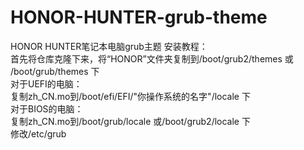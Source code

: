 HONOR-HUNTER-grub-theme
=
HONOR HUNTER笔记本电脑grub主题
安装教程：<br>
首先将仓库克隆下来，将“HONOR”文件夹复制到/boot/grub2/themes 或 /boot/grub/themes 下<br>
对于UEFI的电脑：<br>
复制zh_CN.mo到/boot/efi/EFI/"你操作系统的名字"/locale 下<br>
对于BIOS的电脑：<br>
复制zh_CN.mo到/boot/grub/locale 或/boot/grub2/locale 下<br>
修改/etc/grub<br>
